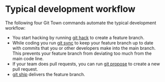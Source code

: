 # Typical development workflow

The following four Git Town commands automate the typical development workflow:

- You start hacking by running [git hack](./commands/hack.md) to create a
  feature branch.
- While coding you run [git sync](./commands/sync.md) to keep your feature
  branch up to date with commits that you or other developers make into the main
  branch. This prevents your feature branch from deviating too much from the
  main code line.
- If your team does pull requests, you can run
  [git propose](./commands/propose.md) to create a new pull request.
- [git ship](./commands/ship.md) delivers the feature branch.
